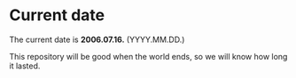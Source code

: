 # Current date

The current date is **2006.07.16.** (YYYY.MM.DD.)

This repository will be good when the world ends, so we will know how long it lasted.